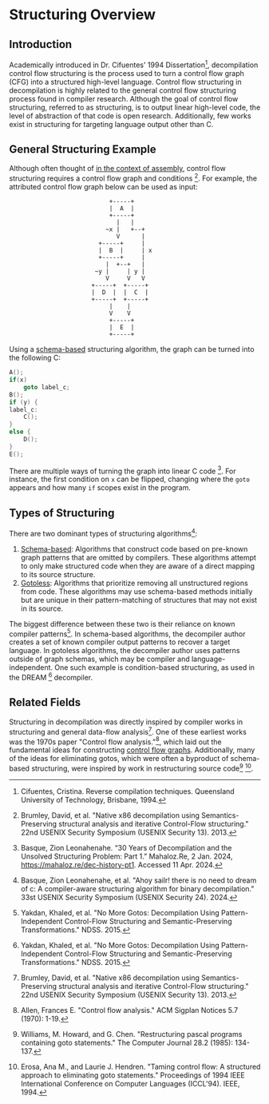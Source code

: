# Structuring Overview
## Introduction

Academically introduced in Dr. Cifuentes' 1994 Dissertation[^1], decompilation control flow structuring is the process used to turn a control flow graph (CFG) into a structured high-level language. 
Control flow structuring in decompilation is highly related to the general control flow structuring process found in compiler research.
Although the goal of control flow structuring, referred to as structuring, is to output linear high-level code, the level of abstraction of that code is open research.
Additionally, few works exist in structuring for targeting language output other than C. 

## General Structuring Example
Although often thought of [in the context of assembly](https://en.wikipedia.org/wiki/Decompiler#Structuring), control flow structuring requires a control flow graph and conditions [^3]. 
For example, the attributed control flow graph below can be used as input:

```
                            +-----+
                            |  A  |
                            +-----+
                              |   |
                           ~x |   +--+
                              V      |
                         +-----+     |
                         |  B  |     | x
                         +-----+     |
                           |  +--+   |
                        ~y |     | y |
                           V     V   V
                       +-----+  +-----+
                       |  D  |  |  C  |
                       +-----+  +-----+
                            |    |
                            V    V
                            +-----+
                            |  E  |
                            +-----+
```

Using a [schema-based](/fundamentals/structuring/schema-based) structuring algorithm, the graph can be turned into the following C:

```c
A();
if(x)
    goto label_c;
B();
if (y) {
label_c:
    C();
}
else {
    D();
}
E();
```

There are multiple ways of turning the graph into linear C code [^4].
For instance, the first condition on `x` can be flipped, changing where the `goto` appears and how many `if` scopes exist in the program. 

## Types of Structuring
There are two dominant types of structuring algorithms[^8]:

1. [Schema-based](/fundamentals/structuring/schema-based): Algorithms that construct code based on pre-known graph patterns that are omitted by compilers. These algorithms attempt to only make structured code when they are aware of a direct mapping to its source structure. 
2. [Gotoless](/fundamentals/structuring/gotoless): Algorithms that prioritize removing all unstructured regions from code. These algorithms may use schema-based methods initially but are unique in their pattern-matching of structures that may not exist in its source. 

The biggest difference between these two is their reliance on known compiler patterns[^5]. 
In schema-based algorithms, the decompiler author creates a set of known compiler output patterns to recover a target language. 
In gotoless algorithms, the decompiler author uses patterns outside of graph schemas, which may be compiler and language-independent.
One such example is condition-based structuring, as used in the DREAM [^5] decompiler. 

## Related Fields
Structuring in decompilation was directly inspired by compiler works in structuring and general data-flow analysis[^3]. 
One of these earliest works was the 1970s paper "Control flow analysis."[^2], which laid out the fundamental ideas for constructing [control flow graphs](/fundamentals/cfg-recovery/overview).
Additionally, many of the ideas for eliminating gotos, which were often a byproduct of schema-based structuring, were inspired by work in restructuring source code[^6] [^7].


[^1]: Cifuentes, Cristina. Reverse compilation techniques. Queensland University of Technology, Brisbane, 1994.
[^2]: Allen, Frances E. "Control flow analysis." ACM Sigplan Notices 5.7 (1970): 1-19.
[^3]: Brumley, David, et al. "Native x86 decompilation using Semantics-Preserving structural analysis and iterative Control-Flow structuring." 22nd USENIX Security Symposium (USENIX Security 13). 2013.
[^4]: Basque, Zion Leonahenahe. “30 Years of Decompilation and the Unsolved Structuring Problem: Part 1.” Mahaloz.Re, 2 Jan. 2024, https://mahaloz.re/dec-history-pt1. Accessed 11 Apr. 2024. 
[^5]: Yakdan, Khaled, et al. "No More Gotos: Decompilation Using Pattern-Independent Control-Flow Structuring and Semantic-Preserving Transformations." NDSS. 2015.
[^6]: Williams, M. Howard, and G. Chen. "Restructuring pascal programs containing goto statements." The Computer Journal 28.2 (1985): 134-137.
[^7]: Erosa, Ana M., and Laurie J. Hendren. "Taming control flow: A structured approach to eliminating goto statements." Proceedings of 1994 IEEE International Conference on Computer Languages (ICCL'94). IEEE, 1994.
[^8]: Basque, Zion Leonahenahe, et al. "Ahoy sailr! there is no need to dream of c: A compiler-aware structuring algorithm for binary decompilation." 33st USENIX Security Symposium (USENIX Security 24). 2024.
